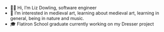 - 👩‍💻 Hi, I’m Liz Dowling, software engineer
- 👀 I’m interested in medieval art, learning about medieval art, learning in general, being in nature and music.
- 🎓 Flatiron School graduate currently working on my Dresser project

<!---
dowlingec/dowlingec is a ✨ special ✨ repository because its `README.md` (this file) appears on your GitHub profile.
You can click the Preview link to take a look at your changes.
--->
